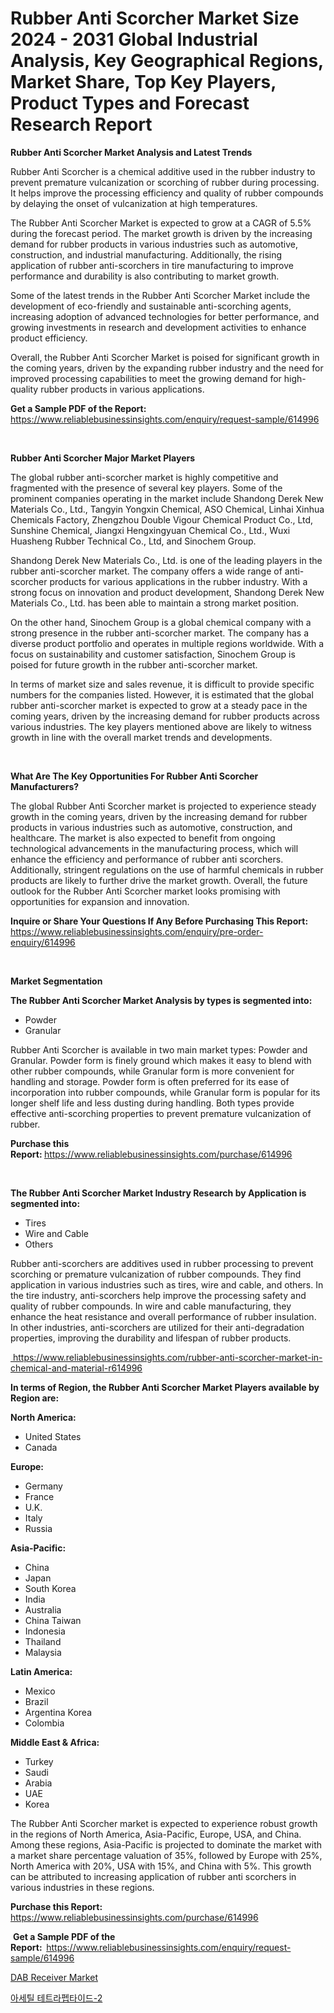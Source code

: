 <p><h1>Rubber Anti Scorcher Market Size 2024 - 2031 Global Industrial Analysis, Key Geographical Regions, Market Share, Top Key Players, Product Types and Forecast Research Report</h1></p><p><strong>Rubber Anti Scorcher Market Analysis and Latest Trends</strong></p>
<p><p>Rubber Anti Scorcher is a chemical additive used in the rubber industry to prevent premature vulcanization or scorching of rubber during processing. It helps improve the processing efficiency and quality of rubber compounds by delaying the onset of vulcanization at high temperatures.</p><p>The Rubber Anti Scorcher Market is expected to grow at a CAGR of 5.5% during the forecast period. The market growth is driven by the increasing demand for rubber products in various industries such as automotive, construction, and industrial manufacturing. Additionally, the rising application of rubber anti-scorchers in tire manufacturing to improve performance and durability is also contributing to market growth.</p><p>Some of the latest trends in the Rubber Anti Scorcher Market include the development of eco-friendly and sustainable anti-scorching agents, increasing adoption of advanced technologies for better performance, and growing investments in research and development activities to enhance product efficiency.</p><p>Overall, the Rubber Anti Scorcher Market is poised for significant growth in the coming years, driven by the expanding rubber industry and the need for improved processing capabilities to meet the growing demand for high-quality rubber products in various applications.</p></p>
<p><strong>Get a Sample PDF of the Report:&nbsp;</strong> <a href="https://www.reliablebusinessinsights.com/enquiry/request-sample/614996">https://www.reliablebusinessinsights.com/enquiry/request-sample/614996</a></p>
<p>&nbsp;</p>
<p><strong>Rubber Anti Scorcher Major Market Players</strong></p>
<p><p>The global rubber anti-scorcher market is highly competitive and fragmented with the presence of several key players. Some of the prominent companies operating in the market include Shandong Derek New Materials Co., Ltd., Tangyin Yongxin Chemical, ASO Chemical, Linhai Xinhua Chemicals Factory, Zhengzhou Double Vigour Chemical Product Co., Ltd, Sunshine Chemical, Jiangxi Hengxingyuan Chemical Co., Ltd., Wuxi Huasheng Rubber Technical Co., Ltd, and Sinochem Group.</p><p>Shandong Derek New Materials Co., Ltd. is one of the leading players in the rubber anti-scorcher market. The company offers a wide range of anti-scorcher products for various applications in the rubber industry. With a strong focus on innovation and product development, Shandong Derek New Materials Co., Ltd. has been able to maintain a strong market position.</p><p>On the other hand, Sinochem Group is a global chemical company with a strong presence in the rubber anti-scorcher market. The company has a diverse product portfolio and operates in multiple regions worldwide. With a focus on sustainability and customer satisfaction, Sinochem Group is poised for future growth in the rubber anti-scorcher market.</p><p>In terms of market size and sales revenue, it is difficult to provide specific numbers for the companies listed. However, it is estimated that the global rubber anti-scorcher market is expected to grow at a steady pace in the coming years, driven by the increasing demand for rubber products across various industries. The key players mentioned above are likely to witness growth in line with the overall market trends and developments.</p></p>
<p>&nbsp;</p>
<p><strong>What Are The Key Opportunities For Rubber Anti Scorcher Manufacturers?</strong></p>
<p><p>The global Rubber Anti Scorcher market is projected to experience steady growth in the coming years, driven by the increasing demand for rubber products in various industries such as automotive, construction, and healthcare. The market is also expected to benefit from ongoing technological advancements in the manufacturing process, which will enhance the efficiency and performance of rubber anti scorchers. Additionally, stringent regulations on the use of harmful chemicals in rubber products are likely to further drive the market growth. Overall, the future outlook for the Rubber Anti Scorcher market looks promising with opportunities for expansion and innovation.</p></p>
<p><strong>Inquire or Share Your Questions If Any Before Purchasing This Report:</strong> <a href="https://www.reliablebusinessinsights.com/enquiry/pre-order-enquiry/614996">https://www.reliablebusinessinsights.com/enquiry/pre-order-enquiry/614996</a></p>
<p>&nbsp;</p>
<p><strong>Market Segmentation</strong></p>
<p><strong>The Rubber Anti Scorcher Market Analysis by types is segmented into:</strong></p>
<p><ul><li>Powder</li><li>Granular</li></ul></p>
<p><p>Rubber Anti Scorcher is available in two main market types: Powder and Granular. Powder form is finely ground which makes it easy to blend with other rubber compounds, while Granular form is more convenient for handling and storage. Powder form is often preferred for its ease of incorporation into rubber compounds, while Granular form is popular for its longer shelf life and less dusting during handling. Both types provide effective anti-scorching properties to prevent premature vulcanization of rubber.</p></p>
<p><strong>Purchase this Report:&nbsp;</strong><a href="https://www.reliablebusinessinsights.com/purchase/614996">https://www.reliablebusinessinsights.com/purchase/614996</a></p>
<p>&nbsp;</p>
<p><strong>The Rubber Anti Scorcher Market Industry Research by Application is segmented into:</strong></p>
<p><ul><li>Tires</li><li>Wire and Cable</li><li>Others</li></ul></p>
<p><p>Rubber anti-scorchers are additives used in rubber processing to prevent scorching or premature vulcanization of rubber compounds. They find application in various industries such as tires, wire and cable, and others. In the tire industry, anti-scorchers help improve the processing safety and quality of rubber compounds. In wire and cable manufacturing, they enhance the heat resistance and overall performance of rubber insulation. In other industries, anti-scorchers are utilized for their anti-degradation properties, improving the durability and lifespan of rubber products.</p></p>
<p><a href="https://www.reliablebusinessinsights.com/rubber-anti-scorcher-market-in-chemical-and-material-r614996">&nbsp;https://www.reliablebusinessinsights.com/rubber-anti-scorcher-market-in-chemical-and-material-r614996</a></p>
<p><strong>In terms of Region, the Rubber Anti Scorcher Market Players available by Region are:</strong></p>
<p>
    <p> <strong> North America: </strong>
        <ul>
            <li>United States</li>
            <li>Canada</li>
        </ul>
        </p> 
    <p> <strong> Europe: </strong>
        <ul>
            <li>Germany</li>
            <li>France</li>
            <li>U.K.</li>
            <li>Italy</li>
            <li>Russia</li>
        </ul>
        </p> 
    <p> <strong> Asia-Pacific: </strong>
        <ul>
            <li>China</li>
            <li>Japan</li>
            <li>South Korea</li>
            <li>India</li>
            <li>Australia</li>
            <li>China Taiwan</li>
            <li>Indonesia</li>
            <li>Thailand</li>
            <li>Malaysia</li>
        </ul>
        </p> 
    <p> <strong> Latin America: </strong>
        <ul>
            <li>Mexico</li>
            <li>Brazil</li>
            <li>Argentina Korea</li>
            <li>Colombia</li>
        </ul>
        </p> 
    <p> <strong> Middle East & Africa: </strong>
        <ul>
            <li>Turkey</li>
            <li>Saudi</li>
            <li>Arabia</li>
            <li>UAE</li>
            <li>Korea</li>
        </ul>
    </p>
    </p>
<p><p>The Rubber Anti Scorcher market is expected to experience robust growth in the regions of North America, Asia-Pacific, Europe, USA, and China. Among these regions, Asia-Pacific is projected to dominate the market with a market share percentage valuation of 35%, followed by Europe with 25%, North America with 20%, USA with 15%, and China with 5%. This growth can be attributed to increasing application of rubber anti scorchers in various industries in these regions.</p></p>
<p><strong>Purchase this Report: </strong><a href="https://www.reliablebusinessinsights.com/purchase/614996">https://www.reliablebusinessinsights.com/purchase/614996</a></p>
<p>&nbsp;<strong>Get a Sample PDF of the Report:&nbsp;&nbsp;</strong><a href="https://www.reliablebusinessinsights.com/enquiry/request-sample/614996">https://www.reliablebusinessinsights.com/enquiry/request-sample/614996</a></p>
<p><strong></strong></p>
<p><p><a href="https://issuu.com/reportprime-2/docs/dab-receiver-market-size-2030.pptx">DAB Receiver Market</a></p><p><a href="https://github.com/Wesleyeilly8796202/Market-Research-Report-List-1/blob/main/134342492346.md">아세틸 테트라펩타이드-2</a></p></p>